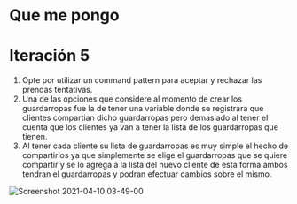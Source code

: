 # Que me pongo
# Iteración 5

1. Opte por utilizar un command pattern para aceptar y rechazar las prendas tentativas.
2. Una de las opciones que considere al momento de crear los guardarropas fue la de tener una variable donde se registrara que clientes compartian dicho guardarropas pero demasiado al tener el cuenta que los clientes ya van a tener la lista de los guardarropas que tienen.
3. Al tener cada cliente su lista de guardarropas es muy simple el hecho de compartirlos ya que simplemente se elige el guardarropas que se quiere compartir y se lo agrega a la lista del nuevo cliente de esta forma ambos tendran el guardarropas y podran efectuar cambios sobre el mismo.



![Screenshot 2021-04-10 03-49-00](https://www.planttext.com/api/plantuml/png/hLTDR-Cs4BthLn0vAOKTPDEcAD2j45PM2nTof9MS5jtBWfOPXuKi2XGLBDBjV-_mGoAbsC4U5Z1iSlZu-6Q67D9tdIH2ziSw22IJDKKVDZbQejiWg6hITGXN_L-Ko2SgSBx-Dq0ePPrylo7j-r8ArXmMADlzGoiPHUX0fOM6PWnLhD-J_MNmty0MQuEYiOY67tU26ZDOuveT2QhKD_JW0vpQ5leaog0uresa1ogGfCUM2Y9xeMOzrfn8r0g-8pjMCo1UqRJkdvcZtBe9XfZiEYb89P5rMlQqsVEO7zkQIgxMoWLO2D2gdxA7wOoBkNtTFCxi5QbVo9ux0wagsd40EN_iQcDm3JAod9rHtVJqcPYHq59vfaj0a8gBFSMrYPSNIIzq1lqh5m942RLYJ226e4T9jIsmRbdBxIfoR2gx8C0gzVSlfdULhali4de45k2edQNYDHUv027Awwcvf5KFp6O0FgE662J2hbBfGOZMzC34g3GyeTd1jAZG4-g6DbORR4zVghU4BpKyfN-6TVh3qsufV2Ke4JPrht9n9WS_VrqIlbNSrJ4Rm-jj9l-Wp7SKRVgZawxF22wsoQVo8K-ATLQCXlNzRuCXnkb7lCgWXUCuAJCmZrJENHqJl85zvL9zDILVe7S_BT3trqfhaMoIuateZm2zlTI2xhSupUvVWGUD0BvUe1iD_ZCfDWyhNBu1lhaUc3_Y76yp7sjz1SRRWL63rccAp-ACHw0ooVx8oayhS2DBFV0ODYFq1msFCw0iJgDkh3jZbDMsqQN67Di2_urNgf4-tECYAHNT0ruLcMebvHPlSfKml_XIABiwHRfgso8_52zRp294JACxEr3sKBkPX_Yz9mBsfE0j5B-3wtWLa5kMqFuEP9V3kCSHUcsVJXz9gEnmxJ7XORhG-eOudAsSYeutP87Ei7InfJ2BmtNJyevLZ3SbXnkjU4F00i7S8sdsHhBjA9PEXOGs5IChEhk3vXuFqVCAYhVSkRiaQPBQWyrHp-0qU80RgQ-n5VN1tHdEBSICIFPCkfm8WW-27eZuAko7daa7jN68K0qz283js-mJmskDuRa8mXtUavgz494Qbdo-i2rlj9MgAFEsfu0pLhXndiZBA_EUTaymmJDZFNslno7yJCNh4I13ObNuwMUeiP9g1YYlHiSemxy839lmvjvno0HabvwUwGFSCYDVOTtuPeIp2OfmntbDIMFpEiHZ_XwobpflzlfaO9sSQKIcwHWjBXNksZGNqDLLD7sK1hOENRoxM2uZypeCWk6uB9TVelbxRXnKN0RluD75TnVMYo2mtWpKumjfQdStrtn0tz7JHvTUT8fsCeAX11a2a6A5pGRiWtaqWcIrdd-qXp5DRdP24FWLQPXajPmQ6kRDDe0IuKyDfZiOblpYvix6fbD7oc2sQQSSyy5p9C4TzE6_pFy0)
